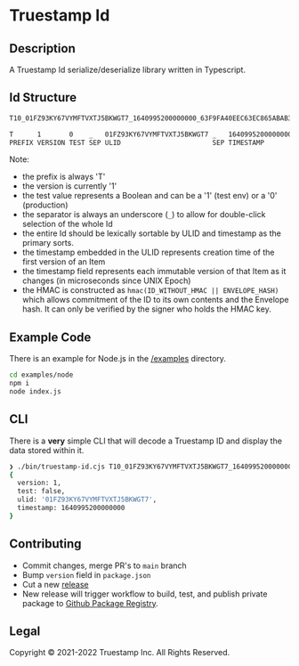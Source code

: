 # Truestamp Id

## Description

A Truestamp Id serialize/deserialize library written in Typescript.

## Id Structure

```txt
T10_01FZ93KY67VYMFTVXTJ5BKWGT7_1640995200000000_63F9FA40EEC63EC865ABAB31A9ED1638

T      1       0    _   01FZ93KY67VYMFTVXTJ5BKWGT7 _   1640995200000000 _   63F9FA40EEC63EC865ABAB31A9ED1638
PREFIX VERSION TEST SEP ULID                       SEP TIMESTAMP        SEP HMAC-SHA256 (truncated to 16B)
```

Note:

* the prefix is always 'T'
* the version is currently '1'
* the test value represents a Boolean and can be a '1' (test env) or a '0' (production)
* the separator is always an underscore (`_`) to allow for double-click selection of the whole Id
* the entire Id should be lexically sortable by ULID and timestamp as the primary sorts.
* the timestamp embedded in the ULID represents creation time of the first version of an Item
* the timestamp field represents each immutable version of that Item as it changes (in microseconds since UNIX Epoch)
* the HMAC is constructed as `hmac(ID_WITHOUT_HMAC || ENVELOPE_HASH)` which allows commitment of the ID to its own contents and the Envelope hash. It can only be verified by the signer who holds the HMAC key.

## Example Code

There is an example for Node.js in the [/examples](/examples) directory.

```sh
cd examples/node
npm i
node index.js
```

## CLI

There is a **very** simple CLI that will decode a Truestamp ID and
display the data stored within it.

```sh
❯ ./bin/truestamp-id.cjs T10_01FZ93KY67VYMFTVXTJ5BKWGT7_1640995200000000_63F9FA40EEC63EC865ABAB31A9ED1638
{
  version: 1,
  test: false,
  ulid: '01FZ93KY67VYMFTVXTJ5BKWGT7',
  timestamp: 1640995200000000
}
```

## Contributing

* Commit changes, merge PR's to `main` branch
* Bump `version` field in `package.json`
* Cut a new [release](https://github.com/truestamp/truestamp-id/releases)
* New release will trigger workflow to build, test, and publish private package to [Github Package Registry](https://github.com/truestamp/truestamp-id/packages).

## Legal

Copyright © 2021-2022 Truestamp Inc. All Rights Reserved.
